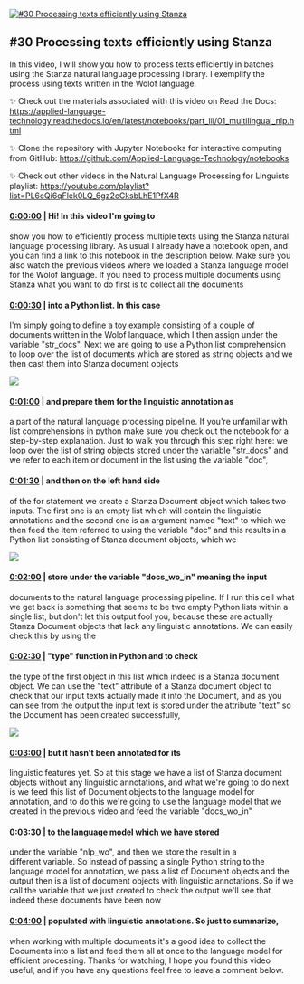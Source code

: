 [![#30 Processing texts efficiently using Stanza](https://i.ytimg.com/vi/L2MmfJ3x5Jk/maxresdefault.jpg)](https://www.youtube.com/watch?v=L2MmfJ3x5Jk)

## #30 Processing texts efficiently using Stanza

In this video, I will show you how to process texts efficiently in batches using the Stanza natural language processing library. I exemplify the process using texts written in the Wolof language.



✨ Check out the materials associated with this video on Read the Docs: https://applied-language-technology.readthedocs.io/en/latest/notebooks/part_iii/01_multilingual_nlp.html



✨ Clone the repository with Jupyter Notebooks for interactive computing from GitHub: https://github.com/Applied-Language-Technology/notebooks



✨ Check out other videos in the Natural Language Processing for Linguists playlist: https://youtube.com/playlist?list=PL6cQi6qFlek0LQ_6gz2cCksbLhE1PfX4R



#### [0:00:00](https://www.youtube.com/watch?v=L2MmfJ3x5Jk&t=0) |  Hi! In this video I'm going to

show you how to efficiently process multiple texts using the Stanza natural language processing library. As usual I already have a notebook open, and you can find a link to this notebook in the description below. Make sure you also watch the previous videos where we loaded a Stanza language model for the Wolof language. If you need to process multiple documents using Stanza what you want to do first is to collect all the documents  

#### [0:00:30](https://www.youtube.com/watch?v=L2MmfJ3x5Jk&t=30) |  into a Python list. In this case

I'm simply going to define a toy example consisting of a couple of documents written in the Wolof language, which I then assign under the variable "str_docs". Next we are going to use a Python list comprehension to loop over the list of documents which are stored as string objects and we then cast them into Stanza document objects  

![](https://i.ytimg.com/vi/L2MmfJ3x5Jk/maxres1.jpg)



#### [0:01:00](https://www.youtube.com/watch?v=L2MmfJ3x5Jk&t=60) |  and prepare them for the linguistic annotation as

a part of the natural language processing pipeline. If you're unfamiliar with list comprehensions in python make sure you check out the notebook for a step-by-step explanation. Just to walk you through this step right here: we loop over the list of string objects stored under the variable "str_docs" and we refer to each item or document in the list using the variable "doc",  

#### [0:01:30](https://www.youtube.com/watch?v=L2MmfJ3x5Jk&t=90) |  and then on the left hand side

of the for statement we create a Stanza Document object which takes two inputs. The first one is an empty list which will contain the linguistic annotations and the second one is an argument named "text" to which we then feed the item referred to using the variable "doc" and this results in a Python list consisting of Stanza document objects, which we  

![](https://i.ytimg.com/vi/L2MmfJ3x5Jk/maxres2.jpg)



#### [0:02:00](https://www.youtube.com/watch?v=L2MmfJ3x5Jk&t=120) |  store under the variable "docs_wo_in" meaning the input

documents to the natural language processing pipeline. If I run this cell what we get back is something that seems to be two empty Python lists within a single list, but don't let this output fool you, because these are actually Stanza Document objects that lack any linguistic annotations. We can easily check this by using the  

#### [0:02:30](https://www.youtube.com/watch?v=L2MmfJ3x5Jk&t=150) |  "type" function in Python and to check

the type of the first object in this list which indeed is a Stanza document object. We can use the "text" attribute of a Stanza document object to check that our input texts actually made it into the Document, and as you can see from the output the input text is stored under the attribute "text" so the Document has been created successfully,  

![](https://i.ytimg.com/vi/L2MmfJ3x5Jk/maxres3.jpg)



#### [0:03:00](https://www.youtube.com/watch?v=L2MmfJ3x5Jk&t=180) |  but it hasn't been annotated for its

linguistic features yet. So at this stage we have a list of Stanza document objects without any linguistic annotations, and what we're going to do next is we feed this list of Document objects to the language model for annotation, and to do this we're going to use the language model that we created in the previous video and feed the variable "docs_wo_in"  

#### [0:03:30](https://www.youtube.com/watch?v=L2MmfJ3x5Jk&t=210) |  to the language model which we have stored

under the variable "nlp_wo", and then we store the result in a different variable. So instead of passing a single Python string to the language model for annotation, we pass a list of Document objects and the output then is a list of document objects with linguistic annotations. So if we call the variable that we just created to check the output we'll see that indeed these documents have been now  

#### [0:04:00](https://www.youtube.com/watch?v=L2MmfJ3x5Jk&t=240) |  populated with linguistic annotations. So just to summarize,

when working with multiple documents it's a good idea to collect the Documents into a list and feed them all at once to the language model for efficient processing. Thanks for watching, I hope you found this video useful, and if you have any questions feel free to leave a comment below.  